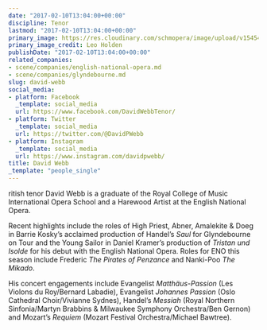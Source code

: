 ```yaml
---
date: "2017-02-10T13:04:00+00:00"
discipline: Tenor
lastmod: "2017-02-10T13:04:00+00:00"
primary_image: https://res.cloudinary.com/schmopera/image/upload/v1545409169/media/webhook-uploads/1486731784463/2017-02-10---David-WEbb.jpg.jpg
primary_image_credit: Leo Holden
publishDate: "2017-02-10T13:04:00+00:00"
related_companies:
- scene/companies/english-national-opera.md
- scene/companies/glyndebourne.md
slug: david-webb
social_media:
- platform: Facebook
  _template: social_media
  url: https://www.facebook.com/DavidWebbTenor/
- platform: Twitter
  _template: social_media
  url: https://twitter.com/@DavidPWebb
- platform: Instagram
  _template: social_media
  url: https://www.instagram.com/davidpwebb/
title: David Webb
_template: "people_single"
---
```


ritish tenor David Webb is a graduate of the Royal College of Music International Opera School and a Harewood Artist at the English National Opera. 

Recent highlights include the roles of High Priest, Abner, Amalekite & Doeg in Barrie Kosky’s acclaimed production of Handel’s *Saul* for Glyndebourne on Tour and the Young Sailor in Daniel Kramer’s production of *Tristan und Isolde* for his debut with the English National Opera.  Roles for ENO this season include Frederic *The Pirates of Penzance* and Nanki-Poo *The Mikado*.

His concert engagements include Evangelist *Matthäus-Passion* (Les Violons du Roy/Bernard Labadie), Evangelist *Johannes Passion* (Oslo Cathedral Choir/Vivianne Sydnes), Handel’s *Messiah* (Royal Northern Sinfonia/Martyn Brabbins & Milwaukee Symphony Orchestra/Ben Gernon) and Mozart’s *Requiem* (Mozart Festival Orchestra/Michael Bawtree).
